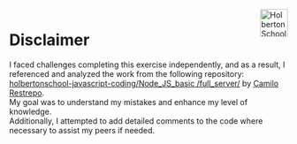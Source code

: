 <img  height="50px" align="right" src="https://apply.holbertonschool.com/holberton-logo.png" alt="Holberton School logo">

# Disclaimer

I faced challenges completing this exercise independently, and as a result, I referenced and analyzed the work from the following repository: [holbertonschool-javascript-coding/Node_JS_basic
/full_server/](https://github.com/CamiloRestrepo469/holbertonschool-javascript-coding/tree/main/Node_JS_basic/full_server) by [Camilo Restrepo](https://github.com/CamiloRestrepo469).
<br>
My goal was to understand my mistakes and enhance my level of knowledge.
<br>
Additionally, I attempted to add detailed comments to the code where necessary to assist my peers if needed.